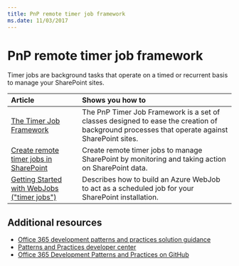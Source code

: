 ```yaml
---
title: PnP remote timer job framework
ms.date: 11/03/2017
---
```

# PnP remote timer job framework

Timer jobs are background tasks that operate on a timed or recurrent basis to manage your SharePoint sites.

|**Article**|**Shows you how to**|
|:-----|:-----|
|[The Timer Job Framework](timerjob-framework.md)|The PnP Timer Job Framework is a set of classes designed to ease the creation of background processes that operate against SharePoint sites.|
|[Create remote timer jobs in SharePoint](create-remote-timer-jobs-in-sharepoint.md)|Create remote timer jobs to manage SharePoint by monitoring and taking action on SharePoint data.|
|[Getting Started with WebJobs ("timer jobs")](Getting-Started-with-building-Azure-WebJobs-for-your-Office365-sites.md)|Describes how to build an Azure WebJob to act as a scheduled job for your SharePoint installation.

## Additional resources 

* [Office 365 development patterns and practices solution guidance](Office-365-development-patterns-and-practices-solution-guidance.md)
* [Patterns and Practices developer center](http://dev.office.com/patterns-and-practices)
* [Office 365 Development Patterns and Practices on GitHub](https://github.com/SharePoint/PnP)
